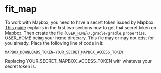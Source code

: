 # fit_map

To work with Mapbox, you need to have a secret token issued by Mapbox. [This guide](https://docs.mapbox.com/android/maps/guides/install/ "This guide") explains in the first two sections how to get that secret token on Mapbox. Then create the file ```{USER_HOME}/.gradle/gradle.properties```. USER_HOME being your home directory. This file may or may not exist for you already. Place the following line of code in it:

```MAPBOX_DOWNLOADS_TOKEN=YOUR_SECRET_MAPBOX_ACCESS_TOKEN```

Replacing YOUR_SECRET_MAPBOX_ACCESS_TOKEN with whatever your secret token is. 